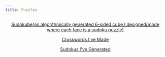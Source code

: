 ```yaml
---
title: Puzzles
---
```


<head>
		<meta charset="utf-8">
		<meta name="viewport" content="width=device-width, initial-scale = 1.0, maximum-scale=1.0, user-scalable=no" />
		<meta property="og:description" content="Personal perfolio website of Steven Sawtelle">
		<meta property="og:site_name" content="Steven Sawtelle" />
		<title>Steven Sawtelle - Puzzles</title>
		<link rel="stylesheet" type="text/css" href="../css/style.css">
</head>

<center>

<p><a href="/puzzles/sudokube" class="nav">Sudokube(an algorithmically generated 6-sided cube I designed/made where each face is a sudoku puzzle)</a></p>
<p><a href="/puzzles/crosswords" class="nav">Crosswords I've Made</a></p>
<p><a href="/puzzles/sudokus" class="nav">Sudokus I've Generated</a></p>

</center>
